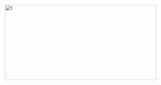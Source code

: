<img width="500" height="250" alt="1" src="https://github.com/user-attachments/assets/24b0b8c1-74eb-4b0d-a301-dd8cad35d59f" />
